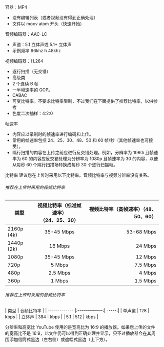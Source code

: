 容器：MP4
  - 没有编辑列表（或者视频没有得到正确处理）
  - 文件以 moov atom 开头（快速开始）

音频编码器：AAC-LC
  - 声道：5.1 立体声或 5.1+ 立体声
  - 示例频率 96khz h 48khz

视频编码器：H.264
  - 逐行扫描（无交错）
  - 高级类
  - 2 个连续 B 帧
  - 一半帧速率的 GOP。
  - CABAC
  - 可变比特率。不要求比特率限制，不过我们在下面提供了推荐比特率，以供参考
  - 色度二次抽样：4:2:0

帧速率
  - 内容应以录制时的帧速率进行编码和上传。
  - 常用的帧速率包括 24、25、30、48、50 和 60 帧/秒（其他帧速率也可接受）。
  - 隔行扫描的内容在上传之前应进行反交错处理。例如，分辨率为 1080i 且帧速率为 60 的内容应反交错处理为分辨率为 1080p 且帧速率为 30 的内容，以便从每秒 60 个隔行扫描场转换成每秒 30 个逐行扫描帧。

比特率
  建议您在上传时采用以下比特率。音频比特率与视频分辨率没有关系。
  ###### 推荐在上传时采用的视频比特率
  | 类型        | 视频比特率（标准帧速率）<br>（24、25、30）           | 视频比特率（高帧速率）（48、50、60）  |
  | ------------- |:-------------:| -----:|
  | 2160p (4k)      | 35-45 Mbps | 53-68 Mbps |
  | 1440p (2k)     | 16 Mbps      |   24 Mbps |
  | 1080p | 35-45 Mbps     |    12 Mbps |
  | 720p | 5 Mbps	      |    7.5 Mbps |
  | 480p | 2.5 Mbps      |    4 Mbps |
  | 360p | 1 Mbps      |    1.5 Mbps |
  ###### 推荐在上传时采用的音频比特率
  | 类型        | 音频比特率 |
  | ------------- |:-------------:| -----:|
  | 单声道 |	128 | kbps |
  | 立体声 |	384 | kbps |
  | 5.1 |	512 | kbps |

分辨率和高宽比
  YouTube 使用的是宽高比为 16:9 的播放器。如果您上传的文件的宽高比不是 16:9，此文件仍可以得到正确处理并显示，只不过播放器会在其周围添加信筒式黑边（左右侧）或遮幅式黑边（上下方）。
